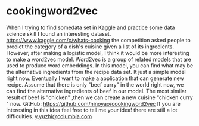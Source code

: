 # cookingword2vec

When I trying to find somedata set in Kaggle and practice some data science skill I found an interesting dataset. 
https://www.kaggle.com/c/whats-cooking
the competition asked people to predict the category of a dish's cuisine given a list of its ingredients. However, after making a logistic model, I think it would be more interesting to make a word2vec model. 
Word2vec is a group of related models that are used to produce word embeddings. 
In this model, you can find what may be the alternative ingredients from the recipe data set.
It just a simple model right now. 
Eventually I want to make a application that can generate new recipe.
Assume that there is only "beef curry" in the world right now, we can find the alternative ingredients of beef in our model. The most similar result of beef is "chicken" ,then we can create a new cuisine "chicken curry " now.
GitHub: https://github.com/ninoyao/cookingword2vec
If you are interesting in this idea feel free to tell me your idea! there are still a lot difficulties. 
y.yuzhi@columbia.com
